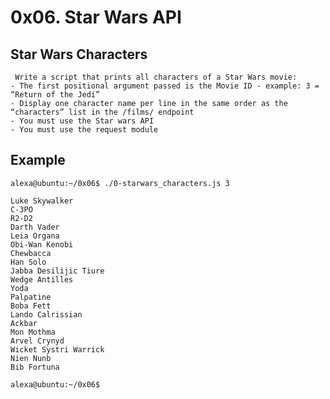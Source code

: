 # 0x06. Star Wars API

## Star Wars Characters

     Write a script that prints all characters of a Star Wars movie:
    - The first positional argument passed is the Movie ID - example: 3 = “Return of the Jedi”
    - Display one character name per line in the same order as the “characters” list in the /films/ endpoint
    - You must use the Star wars API
    - You must use the request module

## Example

    alexa@ubuntu:~/0x06$ ./0-starwars_characters.js 3
    
    Luke Skywalker
    C-3PO
    R2-D2
    Darth Vader
    Leia Organa
    Obi-Wan Kenobi
    Chewbacca
    Han Solo
    Jabba Desilijic Tiure
    Wedge Antilles
    Yoda
    Palpatine
    Boba Fett
    Lando Calrissian
    Ackbar
    Mon Mothma
    Arvel Crynyd
    Wicket Systri Warrick
    Nien Nunb
    Bib Fortuna
    
    alexa@ubuntu:~/0x06$ 
